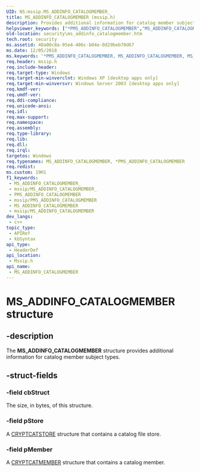 ```yaml
---
UID: NS:mssip.MS_ADDINFO_CATALOGMEMBER_
title: MS_ADDINFO_CATALOGMEMBER (mssip.h)
description: Provides additional information for catalog member subject types.
helpviewer_keywords: ["*PMS_ADDINFO_CATALOGMEMBER","MS_ADDINFO_CATALOGMEMBER","MS_ADDINFO_CATALOGMEMBER structure [Security]","PMS_ADDINFO_CATALOGMEMBER","PMS_ADDINFO_CATALOGMEMBER structure pointer [Security]","mssip/MS_ADDINFO_CATALOGMEMBER_","mssip/PMS_ADDINFO_CATALOGMEMBER","security.ms_addinfo_catalogmember"]
old-location: security\ms_addinfo_catalogmember.htm
tech.root: security
ms.assetid: 40a00c8a-95e4-406c-b04e-0d29beb70d67
ms.date: 12/05/2018
ms.keywords: '*PMS_ADDINFO_CATALOGMEMBER, MS_ADDINFO_CATALOGMEMBER, MS_ADDINFO_CATALOGMEMBER structure [Security], PMS_ADDINFO_CATALOGMEMBER, PMS_ADDINFO_CATALOGMEMBER structure pointer [Security], mssip/MS_ADDINFO_CATALOGMEMBER_, mssip/PMS_ADDINFO_CATALOGMEMBER, security.ms_addinfo_catalogmember'
req.header: mssip.h
req.include-header: 
req.target-type: Windows
req.target-min-winverclnt: Windows XP [desktop apps only]
req.target-min-winversvr: Windows Server 2003 [desktop apps only]
req.kmdf-ver: 
req.umdf-ver: 
req.ddi-compliance: 
req.unicode-ansi: 
req.idl: 
req.max-support: 
req.namespace: 
req.assembly: 
req.type-library: 
req.lib: 
req.dll: 
req.irql: 
targetos: Windows
req.typenames: MS_ADDINFO_CATALOGMEMBER, *PMS_ADDINFO_CATALOGMEMBER
req.redist: 
ms.custom: 19H1
f1_keywords:
 - MS_ADDINFO_CATALOGMEMBER_
 - mssip/MS_ADDINFO_CATALOGMEMBER_
 - PMS_ADDINFO_CATALOGMEMBER
 - mssip/PMS_ADDINFO_CATALOGMEMBER
 - MS_ADDINFO_CATALOGMEMBER
 - mssip/MS_ADDINFO_CATALOGMEMBER
dev_langs:
 - c++
topic_type:
 - APIRef
 - kbSyntax
api_type:
 - HeaderDef
api_location:
 - Mssip.h
api_name:
 - MS_ADDINFO_CATALOGMEMBER
---
```


# MS_ADDINFO_CATALOGMEMBER structure


## -description

The <b>MS_ADDINFO_CATALOGMEMBER</b> structure provides additional information for catalog member subject types.

## -struct-fields

### -field cbStruct

The size, in bytes, of this structure.

### -field pStore

A [CRYPTCATSTORE](/windows/desktop/api/mscat/ns-mscat-cryptcatstore) structure that contains a catalog file store.

### -field pMember

A [CRYPTCATMEMBER](/windows/desktop/api/mscat/ns-mscat-cryptcatmember) structure that contains a catalog member.